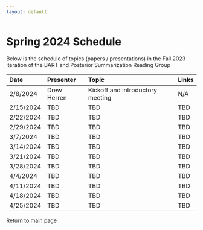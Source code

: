 ```yaml
---
layout: default
---
```


# Spring 2024 Schedule

Below is the schedule of topics (papers / presentations) in the Fall 2023 iteration of the BART and Posterior Summarization Reading Group

| Date         | Presenter         | Topic                                                                     | Links                                                                                                                                            |
|:-------------|:------------------|:--------------------------------------------------------------------------|:-------------------------------------------------------------------------------------------------------------------------------------------------|
| 2/8/2024     | Drew Herren       | Kickoff and introductory meeting                                          | N/A                                                                                                                                              |
| 2/15/2024    | TBD               | TBD                                                                       | TBD                                                                                                                                              |
| 2/22/2024    | TBD               | TBD                                                                       | TBD                                                                                                                                              |
| 2/29/2024    | TBD               | TBD                                                                       | TBD                                                                                                                                              |
| 3/7/2024     | TBD               | TBD                                                                       | TBD                                                                                                                                              |
| 3/14/2024    | TBD               | TBD                                                                       | TBD                                                                                                                                              |
| 3/21/2024    | TBD               | TBD                                                                       | TBD                                                                                                                                              |
| 3/28/2024    | TBD               | TBD                                                                       | TBD                                                                                                                                              |
| 4/4/2024     | TBD               | TBD                                                                       | TBD                                                                                                                                              |
| 4/11/2024    | TBD               | TBD                                                                       | TBD                                                                                                                                              |
| 4/18/2024    | TBD               | TBD                                                                       | TBD                                                                                                                                              |
| 4/25/2024    | TBD               | TBD                                                                       | TBD                                                                                                                                              |

[Return to main page](./)